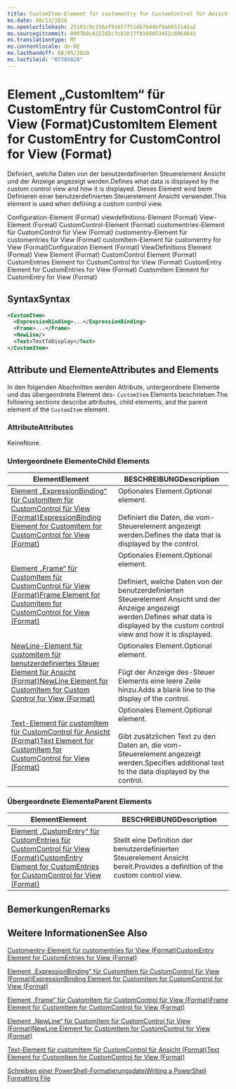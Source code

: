 ```yaml
---
title: CustomItem-Element für customentry für CustomControl für Ansicht (Format) | Microsoft-Dokumentation
ms.date: 09/13/2016
ms.openlocfilehash: 25101c9c156ef91657f51db7044bf9a6653142a2
ms.sourcegitcommit: 0907b8c6322d2c7c61b17f8168d53452c8964b41
ms.translationtype: MT
ms.contentlocale: de-DE
ms.lasthandoff: 08/05/2020
ms.locfileid: "87785828"
---
```

# <a name="customitem-element-for-customentry-for-customcontrol-for-view-format"></a><span data-ttu-id="56d47-102">Element „CustomItem“ für CustomEntry für CustomControl für View (Format)</span><span class="sxs-lookup"><span data-stu-id="56d47-102">CustomItem Element for CustomEntry for CustomControl for View (Format)</span></span>

<span data-ttu-id="56d47-103">Definiert, welche Daten von der benutzerdefinierten Steuerelement Ansicht und der Anzeige angezeigt werden.</span><span class="sxs-lookup"><span data-stu-id="56d47-103">Defines what data is displayed by the custom control view and how it is displayed.</span></span> <span data-ttu-id="56d47-104">Dieses Element wird beim Definieren einer benutzerdefinierten Steuerelement Ansicht verwendet.</span><span class="sxs-lookup"><span data-stu-id="56d47-104">This element is used when defining a custom control view.</span></span>

<span data-ttu-id="56d47-105">Configuration-Element (Format) viewdefinitions-Element (Format) View-Element (Format) CustomControl-Element (Format) customentries-Element für CustomControl für View (Format) customentry-Element für customentries für View (Format) customItem-Element für customentry for View (Format)</span><span class="sxs-lookup"><span data-stu-id="56d47-105">Configuration Element (Format) ViewDefinitions Element (Format) View Element (Format) CustomControl Element (Format) CustomEntries Element for CustomControl for View (Format) CustomEntry Element for CustomEntries for View (Format) CustomItem Element for CustomEntry for View (Format)</span></span>

## <a name="syntax"></a><span data-ttu-id="56d47-106">Syntax</span><span class="sxs-lookup"><span data-stu-id="56d47-106">Syntax</span></span>

```xml
<CustomItem>
  <ExpressionBinding>...</ExpressionBinding>
  <Frame>...</Frame>
  <NewLine/>
  <Text>TextToDisplay</Text>
</CustomItem>
```

## <a name="attributes-and-elements"></a><span data-ttu-id="56d47-107">Attribute und Elemente</span><span class="sxs-lookup"><span data-stu-id="56d47-107">Attributes and Elements</span></span>

<span data-ttu-id="56d47-108">In den folgenden Abschnitten werden Attribute, untergeordnete Elemente und das übergeordnete Element des- `CustomItem` Elements beschrieben.</span><span class="sxs-lookup"><span data-stu-id="56d47-108">The following sections describe attributes, child elements, and the parent element of the `CustomItem` element.</span></span>

### <a name="attributes"></a><span data-ttu-id="56d47-109">Attribute</span><span class="sxs-lookup"><span data-stu-id="56d47-109">Attributes</span></span>

<span data-ttu-id="56d47-110">Keine</span><span class="sxs-lookup"><span data-stu-id="56d47-110">None.</span></span>

### <a name="child-elements"></a><span data-ttu-id="56d47-111">Untergeordnete Elemente</span><span class="sxs-lookup"><span data-stu-id="56d47-111">Child Elements</span></span>

|<span data-ttu-id="56d47-112">Element</span><span class="sxs-lookup"><span data-stu-id="56d47-112">Element</span></span>|<span data-ttu-id="56d47-113">BESCHREIBUNG</span><span class="sxs-lookup"><span data-stu-id="56d47-113">Description</span></span>|
|-------------|-----------------|
|[<span data-ttu-id="56d47-114">Element „ExpressionBinding“ für CustomItem für CustomControl für View (Format)</span><span class="sxs-lookup"><span data-stu-id="56d47-114">ExpressionBinding Element for CustomItem for CustomControl for View (Format)</span></span>](./expressionbinding-element-for-customitem-for-customcontrol-for-view-format.md)|<span data-ttu-id="56d47-115">Optionales Element.</span><span class="sxs-lookup"><span data-stu-id="56d47-115">Optional element.</span></span><br /><br /> <span data-ttu-id="56d47-116">Definiert die Daten, die vom-Steuerelement angezeigt werden.</span><span class="sxs-lookup"><span data-stu-id="56d47-116">Defines the data that is displayed by the control.</span></span>|
|[<span data-ttu-id="56d47-117">Element „Frame“ für CustomItem für CustomControl für View (Format)</span><span class="sxs-lookup"><span data-stu-id="56d47-117">Frame Element for CustomItem for CustomControl for View (Format)</span></span>](./frame-element-for-customitem-for-customcontrol-for-view-format.md)|<span data-ttu-id="56d47-118">Optionales Element.</span><span class="sxs-lookup"><span data-stu-id="56d47-118">Optional element.</span></span><br /><br /> <span data-ttu-id="56d47-119">Definiert, welche Daten von der benutzerdefinierten Steuerelement Ansicht und der Anzeige angezeigt werden.</span><span class="sxs-lookup"><span data-stu-id="56d47-119">Defines what data is displayed by the custom control view and how it is displayed.</span></span>|
|[<span data-ttu-id="56d47-120">NewLine-Element für customItem für benutzerdefiniertes Steuer Element für Ansicht (Format)</span><span class="sxs-lookup"><span data-stu-id="56d47-120">NewLine Element for CustomItem for Custom Control for View (Format)</span></span>](./newline-element-for-customitem-for-customcontrol-for-view-format.md)|<span data-ttu-id="56d47-121">Optionales Element.</span><span class="sxs-lookup"><span data-stu-id="56d47-121">Optional element.</span></span><br /><br /> <span data-ttu-id="56d47-122">Fügt der Anzeige des-Steuer Elements eine leere Zeile hinzu.</span><span class="sxs-lookup"><span data-stu-id="56d47-122">Adds a blank line to the display of the control.</span></span>|
|[<span data-ttu-id="56d47-123">Text-Element für customItem für CustomControl für Ansicht (Format)</span><span class="sxs-lookup"><span data-stu-id="56d47-123">Text Element for CustomItem for CustomControl for View (Format)</span></span>](./text-element-for-customitem-for-customview-for-view-format.md)|<span data-ttu-id="56d47-124">Optionales Element.</span><span class="sxs-lookup"><span data-stu-id="56d47-124">Optional element.</span></span><br /><br /> <span data-ttu-id="56d47-125">Gibt zusätzlichen Text zu den Daten an, die vom-Steuerelement angezeigt werden.</span><span class="sxs-lookup"><span data-stu-id="56d47-125">Specifies additional text to the data displayed by the control.</span></span>|

### <a name="parent-elements"></a><span data-ttu-id="56d47-126">Übergeordnete Elemente</span><span class="sxs-lookup"><span data-stu-id="56d47-126">Parent Elements</span></span>

|<span data-ttu-id="56d47-127">Element</span><span class="sxs-lookup"><span data-stu-id="56d47-127">Element</span></span>|<span data-ttu-id="56d47-128">BESCHREIBUNG</span><span class="sxs-lookup"><span data-stu-id="56d47-128">Description</span></span>|
|-------------|-----------------|
|[<span data-ttu-id="56d47-129">Element „CustomEntry“ für CustomEntries für CustomControl für View (Format)</span><span class="sxs-lookup"><span data-stu-id="56d47-129">CustomEntry Element for CustomEntries for CustomControl for View (Format)</span></span>](./customentry-element-for-customentries-for-customcontrol-for-view-format.md)|<span data-ttu-id="56d47-130">Stellt eine Definition der benutzerdefinierten Steuerelement Ansicht bereit.</span><span class="sxs-lookup"><span data-stu-id="56d47-130">Provides a definition of the custom control view.</span></span>|

## <a name="remarks"></a><span data-ttu-id="56d47-131">Bemerkungen</span><span class="sxs-lookup"><span data-stu-id="56d47-131">Remarks</span></span>

## <a name="see-also"></a><span data-ttu-id="56d47-132">Weitere Informationen</span><span class="sxs-lookup"><span data-stu-id="56d47-132">See Also</span></span>

[<span data-ttu-id="56d47-133">Customentry-Element für customentries für View (Format)</span><span class="sxs-lookup"><span data-stu-id="56d47-133">CustomEntry Element for CustomEntries for View (Format)</span></span>](./customentry-element-for-customentries-for-customcontrol-for-view-format.md)

[<span data-ttu-id="56d47-134">Element „ExpressionBinding“ für CustomItem für CustomControl für View (Format)</span><span class="sxs-lookup"><span data-stu-id="56d47-134">ExpressionBinding Element for CustomItem for CustomControl for View (Format)</span></span>](./expressionbinding-element-for-customitem-for-customcontrol-for-view-format.md)

[<span data-ttu-id="56d47-135">Element „Frame“ für CustomItem für CustomControl für View (Format)</span><span class="sxs-lookup"><span data-stu-id="56d47-135">Frame Element for CustomItem for CustomControl for View (Format)</span></span>](./frame-element-for-customitem-for-customcontrol-for-view-format.md)

[<span data-ttu-id="56d47-136">Element „NewLine“ für CustomItem für CustomControl für View (Format)</span><span class="sxs-lookup"><span data-stu-id="56d47-136">NewLine Element for CustomItem for CustomControl for View (Format)</span></span>](./newline-element-for-customitem-for-customcontrol-for-view-format.md)

[<span data-ttu-id="56d47-137">Text-Element für customItem für CustomControl für Ansicht (Format)</span><span class="sxs-lookup"><span data-stu-id="56d47-137">Text Element for CustomItem for CustomControl for View (Format)</span></span>](./text-element-for-customitem-for-customview-for-view-format.md)

[<span data-ttu-id="56d47-138">Schreiben einer PowerShell-Formatierungsdatei</span><span class="sxs-lookup"><span data-stu-id="56d47-138">Writing a PowerShell Formatting File</span></span>](./writing-a-powershell-formatting-file.md)
